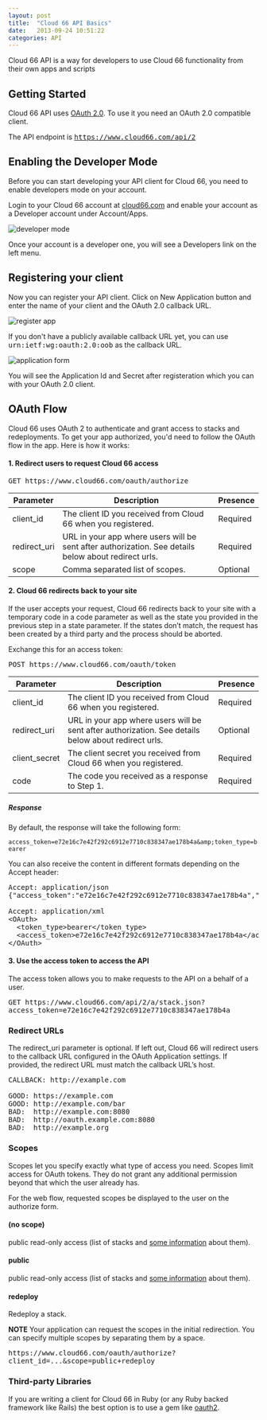 ```yaml
---
layout: post
title:  "Cloud 66 API Basics"
date:   2013-09-24 10:51:22
categories: API
---
```


<p class="lead">Cloud 66 API is a way for developers to use Cloud 66 functionality from their own apps and scripts</p>

## Getting Started
Cloud 66 API uses [OAuth 2.0](http://oauth.net/2/). To use it you need an OAuth 2.0 compatible client.

The API endpoint is <kbd>https://www.cloud66.com/api/2</kbd>

## Enabling the Developer Mode
Before you can start developing your API client for Cloud 66, you need to enable developers mode on your account.

Login to your Cloud 66 account at [cloud66.com](http://www.cloud66.com) and enable your account as a Developer account under Account/Apps.

![developer mode](http://cdn.cloud66.com.s3.amazonaws.com/images/help/enable_developer_mode.png)

Once your account is a developer one, you will see a Developers link on the left menu.

## Registering your client
Now you can register your API client. Click on New Application button and enter the name of your client and the OAuth 2.0 callback URL.

![register app](http://cdn.cloud66.com.s3.amazonaws.com/images/help/add_new_application.png)

<p>If you don't have a publicly available callback URL yet, you can use <kbd>urn:ietf:wg:oauth:2.0:oob</kbd> as the callback URL.</p>

![application form](http://cdn.cloud66.com.s3.amazonaws.com/images/help/new_app_form.png)

You will see the Application Id and Secret after registeration which you can with your OAuth 2.0 client.

## OAuth Flow
Cloud 66 uses OAuth 2 to authenticate and grant access to stacks and redeployments.
To get your app authorized, you'd need to follow the OAuth flow in the app. Here is how it works:

#### 1. Redirect users to request Cloud 66 access
<p><kbd>GET https://www.cloud66.com/oauth/authorize</kbd></p>

<table class='table table-bordered table-striped'>
	<thead>
		<tr>
			<th>Parameter</th>
			<th>Description</th>
			<th>Presence</th>
		</tr>
	</thead>
	<tbody>
		<tr>
			<td>client_id</td>
			<td>The client ID you received from Cloud 66 when you registered.</td>
			<td><span class='label label-important'>Required</span></td>
		</tr>
		<tr>
			<td>redirect_uri</td>
			<td>URL in your app where users will be sent after authorization. See details below about redirect urls.</td>
			<td><span class='label label-important'>Required</span></td>
		</tr>
		<tr>
			<td>scope</td>
			<td>Comma separated list of scopes.</td>
			<td><span class='label'>Optional</span></td>
		</tr>
	</tbody>
</table>

#### 2. Cloud 66 redirects back to your site
If the user accepts your request, Cloud 66 redirects back to your site with a temporary code in a code parameter as well as the state you provided in the previous step in a state parameter. If the states don’t match, the request has been created by a third party and the process should be aborted.

Exchange this for an access token:

<p><kbd>POST https://www.cloud66.com/oauth/token</kbd></p>

<table class='table table-bordered table-striped'>
	<thead>
		<tr>
			<th>Parameter</th>
			<th>Description</th>
			<th>Presence</th>
		</tr>
	</thead>
	<tbody>
		<tr>
			<td>client_id</td>
			<td>The client ID you received from Cloud 66 when you registered.</td>
			<td><span class='label label-important'>Required</span></td>
		</tr>
		<tr>
			<td>redirect_uri</td>
			<td>URL in your app where users will be sent after authorization. See details below about redirect urls.</td>
			<td><span class='label'>Optional</span></td>
		</tr>
		<tr>
			<td>client_secret</td>
			<td>The client secret you received from Cloud 66 when you registered.</td>
			<td><span class='label label-important'>Required</span></td>
		</tr>
		<tr>
			<td>code</td>
			<td>The code you received as a response to Step 1.</td>
			<td><span class='label label-important'>Required</span></td>
		</tr>
	</tbody>
</table>

##### Response
By default, the response will take the following form:

`access_token=e72e16c7e42f292c6912e7710c838347ae178b4a&amp;token_type=bearer`

You can also receive the content in different formats depending on the Accept header:

<pre class="terminal-commands">
Accept: application/json
{"access_token":"e72e16c7e42f292c6912e7710c838347ae178b4a","token_type":"bearer"}

Accept: application/xml
&lt;OAuth&gt;
  &lt;token_type>bearer&lt;/token_type&gt;
  &lt;access_token>e72e16c7e42f292c6912e7710c838347ae178b4a&lt;/access_token&gt;
&lt;/OAuth&gt;
</pre>

#### 3. Use the access token to access the API
The access token allows you to make requests to the API on a behalf of a user.

<p><kbd>GET https://www.cloud66.com/api/2/a/stack.json?access_token=e72e16c7e42f292c6912e7710c838347ae178b4a</kbd></p>

### Redirect URLs
The redirect_uri parameter is optional. If left out, Cloud 66 will redirect users to the callback URL configured in the OAuth Application settings. If provided, the redirect URL must match the callback URL’s host.

<pre class="terminal-commands">
CALLBACK: http://example.com

GOOD: https://example.com
GOOD: http://example.com/bar
BAD:  http://example.com:8080
BAD:  http://oauth.example.com:8080
BAD:  http://example.org
</pre>

### Scopes

Scopes let you specify exactly what type of access you need. Scopes limit access for OAuth tokens. They do not grant any additional permission beyond that which the user already has.

For the web flow, requested scopes be displayed to the user on the authorize form.

#### (no scope)
public read-only access (list of stacks and [some information](/help/stacks) about them).

#### public
public read-only access (list of stacks and [some information](/help/stacks) about them).

#### redeploy
Redeploy a stack.

<strong>NOTE</strong>
Your application can request the scopes in the initial redirection. You can specify multiple scopes by separating them by a space.

<p><kbd>https://www.cloud66.com/oauth/authorize?client_id=...&amp;scope=public+redeploy</kbd></p>

### Third-party Libraries
If you are writing a client for Cloud 66 in Ruby (or any Ruby backed framework like Rails) the best option is to use a gem like [oauth2](https://github.com/intridea/oauth2).
